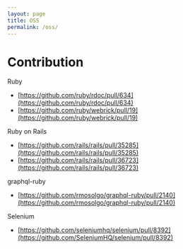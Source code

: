 ```yaml
---
layout: page
title: OSS
permalink: /oss/
---
```


# Contribution
Ruby
- [https://github.com/ruby/rdoc/pull/634](https://github.com/ruby/rdoc/pull/634)
- [https://github.com/ruby/webrick/pull/19](https://github.com/ruby/webrick/pull/19)

Ruby on Rails
- [https://github.com/rails/rails/pull/35285](https://github.com/rails/rails/pull/35285)
- [https://github.com/rails/rails/pull/36723](https://github.com/rails/rails/pull/36723)

graphql-ruby
- [https://github.com/rmosolgo/graphql-ruby/pull/2140](https://github.com/rmosolgo/graphql-ruby/pull/2140)

Selenium
- [https://github.com/seleniumhq/selenium/pull/8392](https://github.com/SeleniumHQ/selenium/pull/8392)
